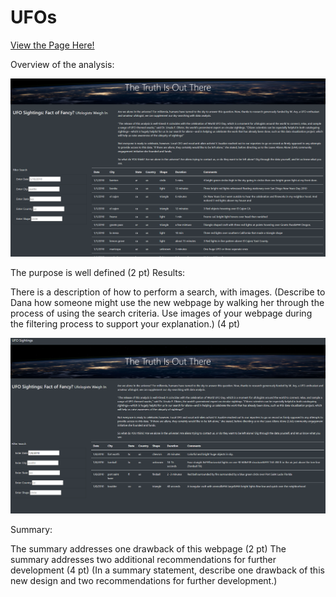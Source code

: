 # UFOs  

[View the Page Here!](https://pswil.github.io/UFOs/index.html)

Overview of the analysis:

![alt text](https://github.com/PSWil/UFOs/blob/main/static/images/Page_overview.png)

The purpose is well defined (2 pt)
Results:

There is a description of how to perform a search, with images. (Describe to Dana how someone might use the new webpage by walking her through the process of using the search criteria. Use images of your webpage during the filtering process to support your explanation.) (4 pt)

![alt text](https://github.com/PSWil/UFOs/blob/main/static/images/Page_search.png)

Summary: 

The summary addresses one drawback of this webpage (2 pt)
The summary addresses two additional recommendations for further development (4 pt)
(In a summary statement, describe one drawback of this new design and two recommendations for further development.)

